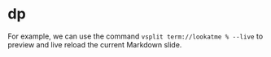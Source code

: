 # dp

For example, we can use the command ``vsplit term://lookatme % --live`` to preview and live reload the current Markdown slide.
